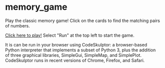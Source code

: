 # memory_game
Play the classic memory game! Click on the cards to find the matching pairs of numbers. 


[Click here to play!](http://py3.codeskulptor.org/#user301_oxJOcSRiMQ_1.py) Select "Run" at the top left to start the game.


It is can be run in your browser using CodeSkulptor: a browser-based Python interpreter that implements a subset of Python 3, plus the addition of three graphical libraries, SimpleGui, SimpleMap, and SimplePlot. CodeSkulptor runs in recent versions of Chrome, Firefox, and Safari.


